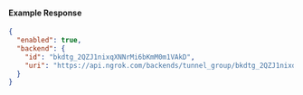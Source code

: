 <!-- Generated by nd gen api-examples. DO NOT EDIT. -->
#### Example Response
```json
{
  "enabled": true,
  "backend": {
    "id": "bkdtg_2QZJ1nixqXNNrMi6bKmM0m1VAkD",
    "uri": "https://api.ngrok.com/backends/tunnel_group/bkdtg_2QZJ1nixqXNNrMi6bKmM0m1VAkD"
  }
}